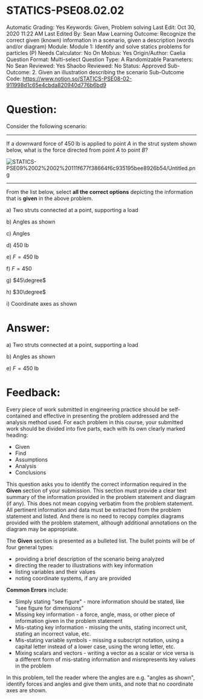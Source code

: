 # STATICS-PSE08.02.02

Automatic Grading: Yes
Keywords: Given, Problem solving
Last Edit: Oct 30, 2020 11:22 AM
Last Edited By: Sean Maw
Learning Outcome: Recognize the correct given (known) information in a scenario, given a description (words and/or diagram)
Module: Module 1: Identify and solve statics problems for particles (P)
Needs Calculator: No
On Mobius: Yes
Origin/Author: Caelia
Question Format: Multi-select
Question Type: A
Randomizable Parameters: No
Sean Reviewed: Yes
Shaobo Reviewed: No
Status: Approved
Sub-Outcome: 2. Given an illustration describing the scenario
Sub-Outcome Code: https://www.notion.so/STATICS-PSE08-02-911998d1c65e4cbda820940d776b6bd9

# Question:

Consider the following scenario:

---

If a downward force of $450\;\mathrm{lb}$ is applied to point $A$ in the strut system shown below, what is the force directed from point $A$ to point $B$?

![STATICS-PSE09%2002%2002%20111f677f38664f6c935195bee8926b54/Untitled.png](STATICS-PSE09%2002%2002%20111f677f38664f6c935195bee8926b54/Untitled.png)

---

From the list below, select **all the correct options** depicting the information that is **given** in the above problem.  

a) Two struts connected at a point, supporting a load

b) Angles as shown

c) Angles

d) $450\;\mathrm{lb}$

e) $F=450\;\mathrm{lb}$

f) $F=450$

g) $45\degree$

h) $30\degree$

i) Coordinate axes as shown

# Answer:

a) Two struts connected at a point, supporting a load

b) Angles as shown

e) $F=450\;\mathrm{lb}$

# Feedback:

Every piece of work submitted in engineering practice should be self-contained and effective in presenting the problem addressed and the analysis method used. For each problem in this course, your submitted work should be divided into five parts, each with its own clearly marked heading:

- Given
- Find
- Assumptions
- Analysis
- Conclusions

This question asks you to identify the correct information required in the **Given** section of your submission. This section must provide a clear text summary of the information provided in the problem statement and diagram (if any). This does not mean copying verbatim from the problem statement. All pertinent information and data must be extracted from the problem statement and listed. And there is no need to recopy complex diagrams provided with the problem statement, although additional annotations on the diagram may be appropriate.

The **Given** section is presented as a bulleted list. The bullet points will be of four general types:

- providing a brief description of the scenario being analyzed
- directing the reader to illustrations with key information
- listing variables and their values
- noting coordinate systems, if any are provided

**Common Errors** include:

- Simply stating "see figure" - more information should be stated, like "see figure for dimensions"
- Missing key information - a force, angle, mass, or other piece of information given in the problem statement
- Mis-stating key information - missing the units, stating incorrect unit, stating an incorrect value, etc.
- Mis-stating variable symbols - missing a subscript notation, using a capital letter instead of a lower case, using the wrong letter, etc.
- Mixing scalars and vectors - writing a vector as a scalar or vice versa is a different form of mis-stating information and misrepresents key values in the problem

In this problem, tell the reader where the angles are e.g. "angles as shown", identify forces and angles and give them units, and note that no coordinate axes are shown.